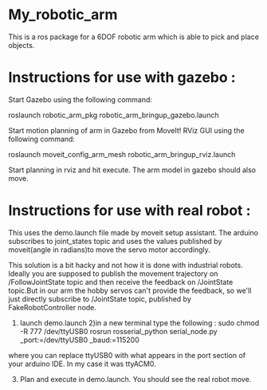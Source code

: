 # My_robotic_arm

This is a ros package for a 6DOF robotic arm which is able to pick and place objects.

# Instructions for use with gazebo :

Start Gazebo using the following command:

roslaunch robotic_arm_pkg robotic_arm_bringup_gazebo.launch 

Start motion planning of arm in Gazebo from MoveIt! RViz GUI using the following command:

roslaunch moveit_config_arm_mesh robotic_arm_bringup_rviz.launch 

Start planning in rviz and hit execute. The arm model in gazebo should also move.


# Instructions for use with real robot :

This uses the demo.launch file made by moveit setup assistant. The arduino subscribes to joint_states topic and uses the values published by moveit(angle in radians)to move the servo motor accordingly. 

This solution is a bit hacky and not how it is done with industrial robots. Ideally you are supposed to publish the movement trajectory on /FollowJointState topic and then receive the feedback on /JointState topic.But in our arm the hobby servos can't provide the feedback, so we'll just directly subscribe to /JointState topic, published by FakeRobotController node.

1) launch demo.launch
2)in a new terminal type the following :
    sudo chmod -R 777 /dev/ttyUSB0
    rosrun rosserial_python serial_node.py _port:=/dev/ttyUSB0 _baud:=115200
    
  where you can replace ttyUSB0 with what appears in the port section of your arduino IDE. In my case it was ttyACM0.
  
3) Plan and execute in demo.launch. You should see the real robot move.
